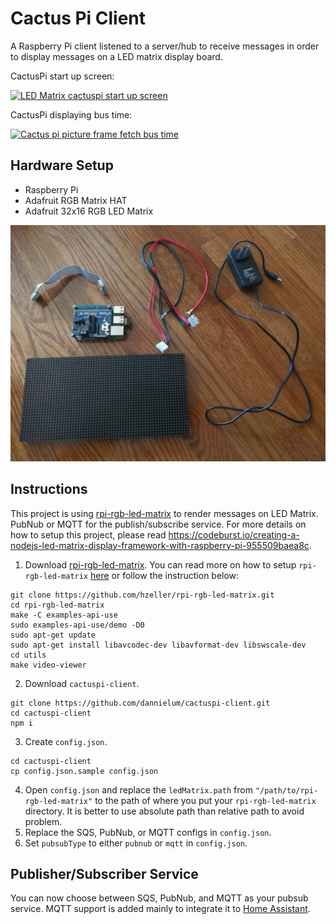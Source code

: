 # Cactus Pi Client #
A Raspberry Pi client listened to a server/hub to receive messages in order to display messages on a LED matrix display board.

CactusPi start up screen:

[![LED Matrix cactuspi start up screen](http://img.youtube.com/vi/D7HpxsstZxc/0.jpg)](http://www.youtube.com/watch?v=D7HpxsstZxc)

CactusPi displaying bus time:

[![Cactus pi picture frame fetch bus time](http://img.youtube.com/vi/XhUqg26Vov0/0.jpg)](http://www.youtube.com/watch?v=XhUqg26Vov0)

## Hardware Setup ##
- Raspberry Pi
- Adafruit RGB Matrix HAT
- Adafruit 32x16 RGB LED Matrix

![hardware](./assets/hardware.jpeg "hardware")

## Instructions ##
This project is using [rpi-rgb-led-matrix](https://github.com/hzeller/rpi-rgb-led-matrix/tree/master/utils) to render messages on LED Matrix. PubNub or MQTT for the publish/subscribe service. For more details on how to setup this project, please read https://codeburst.io/creating-a-nodejs-led-matrix-display-framework-with-raspberry-pi-955509baea8c.

1. Download [rpi-rgb-led-matrix](https://github.com/hzeller/rpi-rgb-led-matrix/tree/master/utils). You can read more on how to setup `rpi-rgb-led-matrix` [here](https://github.com/hzeller/rpi-rgb-led-matrix/tree/master/utils) or follow the instruction below:
```
git clone https://github.com/hzeller/rpi-rgb-led-matrix.git
cd rpi-rgb-led-matrix
make -C examples-api-use
sudo examples-api-use/demo -D0
sudo apt-get update
sudo apt-get install libavcodec-dev libavformat-dev libswscale-dev
cd utils
make video-viewer
```
2. Download `cactuspi-client`.
```
git clone https://github.com/dannielum/cactuspi-client.git
cd cactuspi-client
npm i
```
3. Create `config.json`.
```
cd cactuspi-client
cp config.json.sample config.json
```
4. Open `config.json` and replace the `ledMatrix.path` from `"/path/to/rpi-rgb-led-matrix"` to the path of where you put your `rpi-rgb-led-matrix` directory. It is better to use absolute path than relative path to avoid problem.
5. Replace the SQS, PubNub, or MQTT configs in `config.json`.
6. Set `pubsubType` to either `pubnub` or `mqtt` in `config.json`.

## Publisher/Subscriber Service ##
You can now choose between SQS, PubNub, and MQTT as your pubsub service. MQTT support is added mainly to integrate it to [Home Assistant](https://www.home-assistant.io/).
